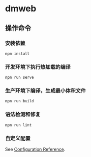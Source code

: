 # dmweb

## 操作命令

### 安装依赖
```
npm install
```

### 开发环境下执行热加载的编译
```
npm run serve
```

### 生产环境下编译，生成最小体积文件
```
npm run build
```

### 语法检测和修复
```
npm run lint
```

### 自定义配置
See [Configuration Reference](https://cli.vuejs.org/config/).
